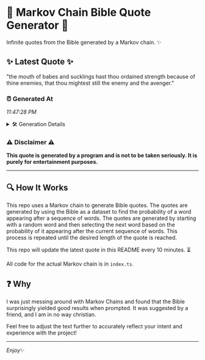 # 📖 Markov Chain Bible Quote Generator 📖

Infinite quotes from the Bible generated by a Markov chain. ✨

## ✨ Latest Quote ✨
"the mouth of babes and sucklings hast thou ordained strength because of thine enemies, that thou mightest still the enemy and the avenger."

### ⏰ Generated At
*11:47:28 PM*

<details>
    <summary>🛠️ Generation Details</summary>
    <p>
        <strong>🌱 Seed:</strong> the<br>
        <strong>🔄 Iterations:</strong> 22<br>
        <strong>📜 Context History:</strong><br>[ the ]: mouth<br>[ the, mouth ]: of<br>[ the, mouth, of ]: babes<br>[ the, mouth, of, babes ]: and<br>[ the, mouth, of, babes, and ]: sucklings<br>[ the, mouth, of, babes, and, sucklings ]: hast<br>[ mouth, of, babes, and, sucklings, hast ]: thou<br>[ of, babes, and, sucklings, hast, thou ]: ordained<br>[ babes, and, sucklings, hast, thou, ordained ]: strength<br>[ and, sucklings, hast, thou, ordained, strength ]: because<br>[ sucklings, hast, thou, ordained, strength, because ]: of<br>[ hast, thou, ordained, strength, because, of ]: thine<br>[ thou, ordained, strength, because, of, thine ]: enemies,<br>[ ordained, strength, because, of, thine, enemies, ]: that<br>[ strength, because, of, thine, enemies,, that ]: thou<br>[ because, of, thine, enemies,, that, thou ]: mightest<br>[ of, thine, enemies,, that, thou, mightest ]: still<br>[ thine, enemies,, that, thou, mightest, still ]: the<br>[ enemies,, that, thou, mightest, still, the ]: enemy<br>[ that, thou, mightest, still, the, enemy ]: and<br>[ thou, mightest, still, the, enemy, and ]: the<br>[ mightest, still, the, enemy, and, the ]: avenger.<br>
    </p>
</details>

### ⚠️ Disclaimer ⚠️
**This quote is generated by a program and is not to be taken seriously. It is purely for entertainment purposes.**

---

## 🔍 How It Works

This repo uses a Markov chain to generate Bible quotes. The quotes are generated by using the Bible as a dataset to find the probability of a word appearing after a sequence of words. The quotes are generated by starting with a random word and then selecting the next word based on the probability of it appearing after the current sequence of words. This process is repeated until the desired length of the quote is reached.

This repo will update the latest quote in this README every 10 minutes. ⏳

All code for the actual Markov chain is in `index.ts`.

## ❓ Why

I was just messing around with Markov Chains and found that the Bible surprisingly yielded good results when prompted. 
It was suggested by a friend, and I am in no way christian.

Feel free to adjust the text further to accurately reflect your intent and experience with the project!

---

*Enjoy*✨
